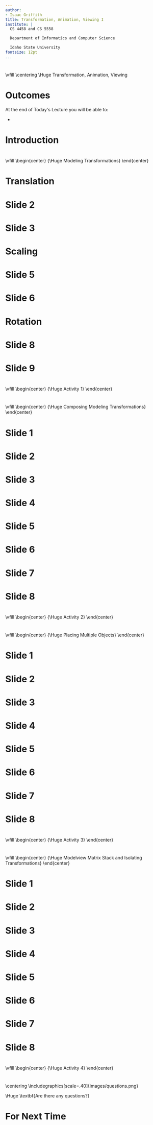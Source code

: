 ```yaml
---
author:
- Isaac Griffith
title: Transformation, Animation, Viewing I
institute: |
  CS 4458 and CS 5558

  Department of Informatics and Computer Science

  Idaho State University
fontsize: 12pt
...
```


#

\vfill
\centering
\Huge Transformation, Animation, Viewing

# Outcomes

At the end of Today's Lecture you will be able to:

*

# Introduction

#

\vfill
\begin{center}
{\Huge Modeling Transformations}
\end{center}

# Translation

# Slide 2

# Slide 3

# Scaling

# Slide 5

# Slide 6

# Rotation

# Slide 8

# Slide 9

#

\vfill
\begin{center}
{\Huge Activity 1}
\end{center}

#

\vfill
\begin{center}
{\Huge Composing Modeling Transformations}
\end{center}

# Slide 1

# Slide 2

# Slide 3

# Slide 4

# Slide 5

# Slide 6

# Slide 7

# Slide 8

#

\vfill
\begin{center}
{\Huge Activity 2}
\end{center}

#

\vfill
\begin{center}
{\Huge Placing Multiple Objects}
\end{center}

# Slide 1

# Slide 2

# Slide 3

# Slide 4

# Slide 5

# Slide 6

# Slide 7

# Slide 8

#

\vfill
\begin{center}
{\Huge Activity 3}
\end{center}

#

\vfill
\begin{center}
{\Huge Modelview Matrix Stack and Isolating Transformations}
\end{center}

# Slide 1

# Slide 2

# Slide 3

# Slide 4

# Slide 5

# Slide 6

# Slide 7

# Slide 8

#

\vfill
\begin{center}
{\Huge Activity 4}
\end{center}

#

\centering
\includegraphics[scale=.40]{images/questions.png}

\Huge \textbf{Are there any questions?}

# For Next Time
